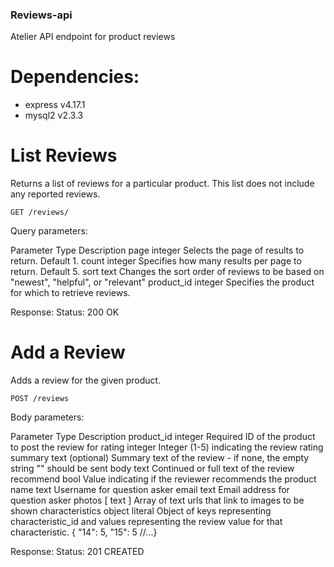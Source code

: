 ### Reviews-api
Atelier API endpoint for product reviews

# Dependencies:
- express v4.17.1
- mysql2 v2.3.3


# List Reviews
Returns a list of reviews for a particular product. This list does not include any reported reviews.

`GET /reviews/`

Query parameters:

Parameter	  Type	    Description
page	      integer	  Selects the page of results to return. Default 1.
count	      integer	  Specifies how many results per page to return. Default 5.
sort	      text	    Changes the sort order of reviews to be based on "newest", "helpful", or "relevant"
product_id	integer	  Specifies the product for which to retrieve reviews.

Response:
Status: 200 OK


# Add a Review
Adds a review for the given product.

`POST /reviews`

Body parameters:

Parameter	        Type	            Description
product_id	      integer	          Required ID of the product to post the review for
rating	          integer	          Integer (1-5) indicating the review rating
summary	          text	            (optional) Summary text of the review - if none, the empty string "" should be sent
body	            text	            Continued or full text of the review
recommend	        bool	            Value indicating if the reviewer recommends the product
name	            text	            Username for question asker
email	            text	            Email address for question asker
photos	          [ text ]	        Array of text urls that link to images to be shown
characteristics	  object literal	  Object of keys representing characteristic_id and values representing the review value for that characteristic. { "14": 5, "15": 5 //...}

Response:
Status: 201 CREATED
